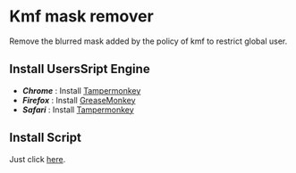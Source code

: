 # Kmf mask remover

Remove the blurred mask added by the policy of kmf to restrict global user.

## Install UsersSript Engine

* ***Chrome*** : Install [Tampermonkey](https://chrome.google.com/webstore/detail/tampermonkey/dhdgffkkebhmkfjojejmpbldmpobfkfo)
* ***Firefox*** : Install [GreaseMonkey](https://addons.mozilla.org/en-US/firefox/addon/greasemonkey/)
* ***Safari*** : Install [Tampermonkey](https://safari.tampermonkey.net/tampermonkey.safariextz)

## Install Script

Just click [here](https://raw.githubusercontent.com/jason8399/kmf_mask_remover/master/kmf_mask_remover.user.js).